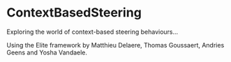 # ContextBasedSteering
Exploring the world of context-based steering behaviours...


Using the Elite framework by Matthieu Delaere, Thomas Goussaert, Andries Geens and Yosha Vandaele.
